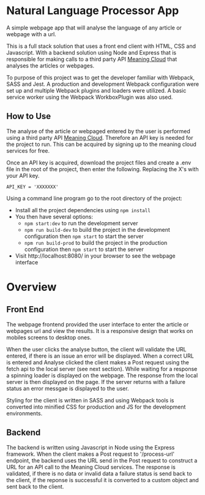 # Natural Language Processor App

A simple webpage app that will analyse the language of any article or webpage with a url.

This is a full stack solution that uses a front end client with HTML, CSS and Javascript. With a backend solution using Node and Express that is responsible for making calls to a third party API [Meaning Cloud](https://https://www.meaningcloud.com/) that analyses the articles or webpages.

To purpose of this project was to get the developer familiar with Webpack, SASS and Jest. A production and development Webpack configuration were set up and multiple Webpack plugins and loaders were utilized. A basic service worker using the Webpack WorkboxPlugin was also used.

## How to Use

The analyse of the article or webpaged entered by the user is performed using a third party API [Meaning Cloud](https://https://www.meaningcloud.com/). Therefore an API key is needed for the project to run. This can be acquired by signing up to the meaning cloud services for free.

Once an API key is acquired, download the project files and create a .env file in the root of the project, then enter the following. Replacing the X's with your API key.

```
API_KEY = 'XXXXXXX'
```

Using a command line program go to the root directory of the project:

- Install all the project dependencies using `npm install`
- You then have several options:
  - `npm start:dev` to run the development server
  - `npm run build-dev` to build the project in the development configuration then `npm start` to start the server
  - `npm run build-prod` to build the project in the production configuration then `npm start` to start the server
- Visit http://localhost:8080/ in your browser to see the webpage interface

# Overview

## Front End

The webpage frontend provided the user interface to enter the article or webpages url and view the results. It is a responsive design that works on mobiles screens to desktop ones.

When the user clicks the analyse button, the client will validate the URL entered, if there is an issue an error will be displayed. When a correct URL is entered and Analyse clicked the client makes a Post request using the fetch api to the local server (see next section). While waiting for a response a spinning loader is displayed on the webpage. The response from the local server is then displayed on the page. If the server returns with a failure status an error messgae is displayed to the user.

Styling for the client is written in SASS and using Webpack tools is converted into minified CSS for production and JS for the development environments.

## Backend

The backend is written using Javascript in Node using the Express framework. When the client makes a Post request to '/process-url' endpoint, the backend uses the URL send in the Post request to construct a URL for an API call to the Meaning Cloud services. The response is validated, if there is no data or invalid data a failure status is send back to the client, if the reponse is successful it is converted to a custom object and sent back to the client.
